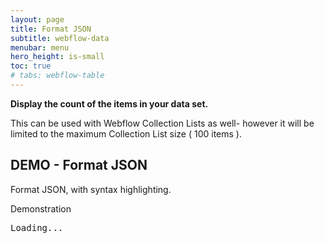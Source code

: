```yaml
---
layout: page
title: Format JSON
subtitle: webflow-data
menubar: menu
hero_height: is-small
toc: true
# tabs: webflow-table
---
```


<style>
.wfu-svg {
    visibility: hidden;
}
pre.wfu-code {
}
.wfu-json-string {
    color: #008000;
}
.wfu-json-number {
    color: #FF0000;
}
.wfu-json-boolean {
    color: #FF8C00;
}
.wfu-json-null {
    color: #908080;
}
.wfu-json-key {
    color: #1A1A1A;
}
</style>

<!--
<a class="button is-danger" href="https://sygnal-webflow-utils.webflow.io/demo/collection-item-count" target="_blank">View Demonstration in Webflow</a>
-->

**Display the count of the items in your data set.**

This can be used with Webflow Collection Lists as well-
however it will be limited to the maximum Collection List size
( 100 items ). 


## DEMO - Format JSON

Format JSON, with syntax highlighting.

<span class="tag is-danger is-medium is-light">Demonstration</span>

<div id="json1" class="demo area grey large">
    <pre>Loading...</pre>
</div>



<script type="text/json" id="data2">
[
  {
    "Rank": 1,
    "Country": "China",
    "Region": "Asia",
    "Population": "1,411,778,724",
    "Percent": false
  },
  {
    "Rank": "2",
    "Country": "India",
    "Region": "Asia",
    "Population": "1,381,914,537",
    "Percent": "17.50%"
  }
]
</script>

<script src="https://code.jquery.com/jquery-3.6.0.min.js" type="text/javascript" crossorigin="anonymous"></script>

<script type="module">
        
    // cdn.jsdelivr.net/gh/sygnaltech/webflow-util
    import { getGoogleSheetData } from '{{site.liburl}}/src/datasources/google-sheet-data.js';
    import { Database, loadAllData } from '{{site.liburl}}/src/modules/webflow-data.js';
    import { displayDataAsHtml } from '{{site.liburl}}/src/modules/webflow-html.js';

    $(function () {

        var json;
        json = $('#data2').text();
        
        var data;
        data = JSON.parse(json);

        displayDataAsHtml(
            $("#json1"), 
            data
        );

    });

</script>

